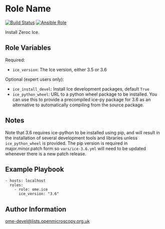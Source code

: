 Role Name
=========

[![Build Status](https://travis-ci.org/ome/ansible-role-ice.svg)](https://travis-ci.org/ome/ansible-role-ice)
[![Ansible Role](https://img.shields.io/ansible/role/14761.svg)](https://galaxy.ansible.com/ome/ice/)

Install Zeroc Ice.


Role Variables
--------------

Required:
- `ice_version`: The Ice version, either 3.5 or 3.6

Optional (expert users only):
- `ice_install_devel`: Install Ice development packages, default `True`
- `ice_python_wheel`: URL to a python wheel package to be installed.
  You can use this to provide a precompiled ice-py package for 3.6 as an alternative to automatically compiling from the source package.


Notes
-----
Note that 3.6 requires ice-python to be installed using pip, and will result in the installation of several development tools and libraries unless `ice_python_wheel` is provided.
The pip version is required in major.minor.patch form so `vars/ice-3.6.yml` will need to be updated whenever there is a new patch release.


Example Playbook
----------------

    - hosts: localhost
      roles:
        - role: ome.ice
          ice_version: "3.6"


Author Information
------------------

ome-devel@lists.openmicroscopy.org.uk
